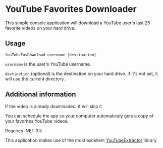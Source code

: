 # YouTube Favorites Downloader
This simple console application will download a YouTube user's last 25 favorite videos on your hard drive.

## Usage
	YouTubeFavDownload username [destination]

`username` is the user's YouTube username.

`destination` (optional) is the destination on your hard drive. If it's not set, it will use the current directory.

## Additional information

If the video is already downloaded, it will skip it

You can schedule the app so your computer automaticaly gets a copy of your favorites YouTube videos.

Requires .NET 3.5

This application makes use of the most excellent [YouTubeExtractor](https://github.com/flagbug/YoutubeExtractor) library.